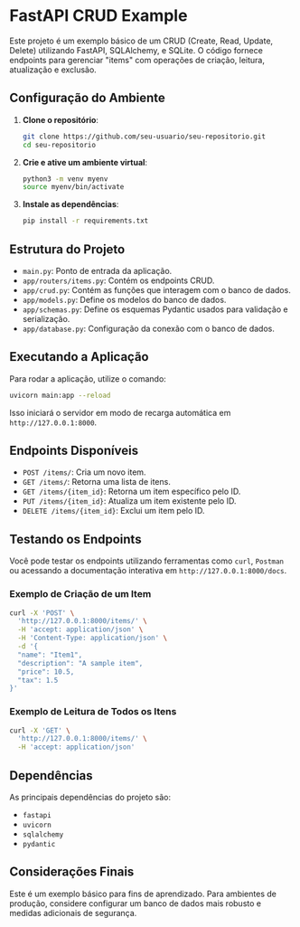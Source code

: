 
# FastAPI CRUD Example

Este projeto é um exemplo básico de um CRUD (Create, Read, Update, Delete) utilizando FastAPI, SQLAlchemy, e SQLite. O código fornece endpoints para gerenciar "items" com operações de criação, leitura, atualização e exclusão.

## Configuração do Ambiente

1. **Clone o repositório**:
    ```bash
    git clone https://github.com/seu-usuario/seu-repositorio.git
    cd seu-repositorio
    ```

2. **Crie e ative um ambiente virtual**:
    ```bash
    python3 -m venv myenv
    source myenv/bin/activate
    ```

3. **Instale as dependências**:
    ```bash
    pip install -r requirements.txt
    ```

## Estrutura do Projeto

- `main.py`: Ponto de entrada da aplicação.
- `app/routers/items.py`: Contém os endpoints CRUD.
- `app/crud.py`: Contém as funções que interagem com o banco de dados.
- `app/models.py`: Define os modelos do banco de dados.
- `app/schemas.py`: Define os esquemas Pydantic usados para validação e serialização.
- `app/database.py`: Configuração da conexão com o banco de dados.

## Executando a Aplicação

Para rodar a aplicação, utilize o comando:

```bash
uvicorn main:app --reload
```

Isso iniciará o servidor em modo de recarga automática em `http://127.0.0.1:8000`.

## Endpoints Disponíveis

- `POST /items/`: Cria um novo item.
- `GET /items/`: Retorna uma lista de itens.
- `GET /items/{item_id}`: Retorna um item específico pelo ID.
- `PUT /items/{item_id}`: Atualiza um item existente pelo ID.
- `DELETE /items/{item_id}`: Exclui um item pelo ID.

## Testando os Endpoints

Você pode testar os endpoints utilizando ferramentas como `curl`, `Postman` ou acessando a documentação interativa em `http://127.0.0.1:8000/docs`.

### Exemplo de Criação de um Item

```bash
curl -X 'POST' \
  'http://127.0.0.1:8000/items/' \
  -H 'accept: application/json' \
  -H 'Content-Type: application/json' \
  -d '{
  "name": "Item1",
  "description": "A sample item",
  "price": 10.5,
  "tax": 1.5
}'
```

### Exemplo de Leitura de Todos os Itens

```bash
curl -X 'GET' \
  'http://127.0.0.1:8000/items/' \
  -H 'accept: application/json'
```

## Dependências

As principais dependências do projeto são:

- `fastapi`
- `uvicorn`
- `sqlalchemy`
- `pydantic`

## Considerações Finais

Este é um exemplo básico para fins de aprendizado. Para ambientes de produção, considere configurar um banco de dados mais robusto e medidas adicionais de segurança.
